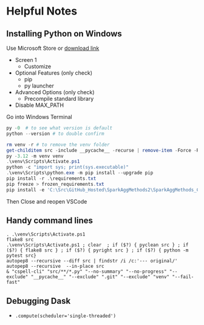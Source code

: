 # Helpful Notes

<!-- cSpell: ignore venv, childitem, autopep8, pyclean, pyright, findstr, pycache, pytest, compat -->

## Installing Python on Windows
Use Microsoft Store or [download link](https://www.python.org/downloads/release/python-397/)
- Screen 1
    - Customize
- Optional Features (only check)
    - pip
    - py launcher
- Advanced Options (only check)
    - Precompile standard library
- Disable MAX_PATH

Go into Windows Terminal
```ps1
py -0  # to see what version is default
python --version # to double confirm

rm venv -r # to remove the venv folder
get-childitem src -include __pycache__ -recurse | remove-item -Force -Recurse
py -3.12 -m venv venv
.\venv\Scripts\Activate.ps1
python -c "import sys; print(sys.executable)"
.\venv\Scripts\python.exe -m pip install --upgrade pip
pip install -r .\requirements.txt
pip freeze > frozen_requirements.txt
pip install -e 'C:\Src\GitHub_Hosted\SparkAggMethods2\SparkAggMethods_CommonPython\' --config-settings editable_mode=compat
```
Then Close and reopen VSCode

## Handy command lines

```
. .\venv\Scripts\Activate.ps1
flake8 src
.\venv\Scripts\Activate.ps1 ; clear  ; if ($?) { pyclean src } ; if ($?) { flake8 src } ; if ($?) { pyright src } ; if ($?) { python -m pytest src}
autopep8 --recursive --diff src | findstr /i /c:'--- original/'
autopep8 --recursive  --in-place src
& "cspell-cli" "src/**/*.py" "--no-summary" "--no-progress" "--exclude" "__pycache__" "--exclude" ".git" "--exclude" "venv" "--fail-fast"
```

## Debugging Dask
- `.compute(scheduler='single-threaded')`
